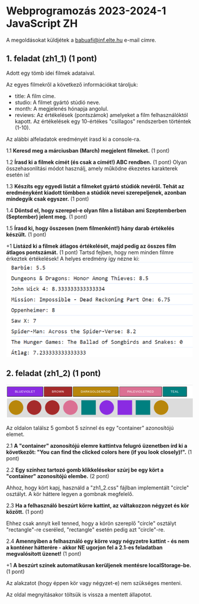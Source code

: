 # Webprogramozás 2023-2024-1 JavaScript ZH

A megoldásokat küldjétek a babuafi@inf.elte.hu e-mail címre.

## 1. feladat (zh1_1) (1 pont)

Adott egy tömb idei filmek adataival.

Az egyes filmekről a következő információkat tároljuk:
- title: A film címe.
- studio: A filmet gyártó stúdió neve.
- month: A megjelenés hónapja angolul.
- reviews: Az értékelések (pontszámok) amelyeket a film felhasználóktól kapott.
           Az értékelések egy 10-értékes "csillagos" rendszerben történtek (1-10).

Az alábbi alfeladatok eredményét írasd ki a console-ra.

1.1 **Keresd meg a márciusban (March) megjelent filmeket.** (1 pont)

1.2 **Írasd ki a filmek címét (és csak a címét!) ABC rendben.** (1 pont)
Olyan összehasonlítási módot használj, amely működne ékezetes karakterek esetén is!

1.3 **Készíts egy egyedi listát a filmeket gyártó stúdiók nevéről.
      Tehát az eredményként kiadott tömbben a stúdiók nevei szerepeljenek, azonban mindegyik csak egyszer.** (1 pont)

1.4 **Döntsd el, hogy szerepel-e olyan film a listában ami Szeptemberben (September) jelent meg.** (1 pont)

1.5 **Írasd ki, hogy összesen (nem filmenként!) hány darab értékelés készült.** (1 pont)

+1 **Listázd ki a filmek átlagos értékelését, majd pedig az összes film átlagos pontszámát.** (1 pont)
Tartsd fejben, hogy nem minden filmre érkeztek értékelések!
A helyes eredmény így nézne ki:
![solution](1+1.png)

## 2. feladat (zh1_2) (1 pont)

![solution](zh2.png)

Az oldalon találsz 5 gombot 5 színnel és egy "container" azonosítójú elemet.

2.1 **A "container" azonosítójú elemre kattintva felugró üzenetben írd ki a következőt: "You can find the clicked colors here (if you look closely)!".** (1 pont)

2.2 **Egy színhez tartozó gomb klikkelésekor szúrj be egy kört a "container" azonosítójú elembe.** (2 pont)

Ahhoz, hogy kört kapj, használd a "zh1_2.css" fájlban implementált "circle" osztályt.
A kör háttere legyen a gombnak megfelelő.

2.3 **Ha a felhasználó beszúrt körre kattint, az váltakozzon négyzet és kör között.** (1 pont)

Ehhez csak annyit kell tenned, hogy a körön szereplő "circle" osztályt "rectangle"-re cseréled, "rectangle" esetén pedig azt "circle"-re.

2.4 **Amennyiben a felhasználó egy körre vagy négyzetre kattint - és nem a konténer hátterére - akkor NE ugorjon fel a 2.1-es feladatban megvalósított üzenet!** (1 pont)

+1 **A beszúrt színek automatikusan kerüljenek mentésre localStorage-be.** (1 pont)

Az alakzatot (hogy éppen kör vagy négyzet-e) nem szükséges menteni.

Az oldal megnyitásakor töltsük is vissza a mentett állapotot.